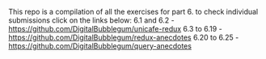 This repo is a compilation of all the exercises for part 6. to check individual submissions click on the links below: 
6.1 and 6.2 - https://github.com/DigitalBubblegum/unicafe-redux
6.3 to 6.19 - https://github.com/DigitalBubblegum/redux-anecdotes
6.20 to 6.25 - https://github.com/DigitalBubblegum/query-anecdotes